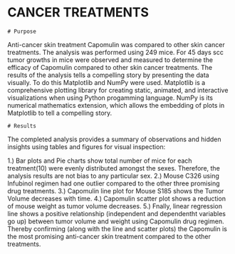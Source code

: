 # CANCER TREATMENTS
    # Purpose 
  
Anti-cancer skin treatment Capomulin was compared to other skin cancer treatments. The analysis was performed using 249 mice. For 45 days scc tumor growths in mice were observed and measured to determine the efficacy of Capomulin compared to other skin cancer treatments. The results of the analysis tells a compelling story by presenting the data visually. To do this Matplotlib and NumPy were used. Matplotlib is a comprehensive plotting library for creating static, animated, and interactive visualizations when using Python progamming language. NumPy is its numerical mathematics extension, which allows the embedding of plots in Matplotlib to tell a compelling story.

    # Results

The completed analysis provides a summary of observations and hidden insights using tables and figures for visual inspection: 
                   
1.) Bar plots and Pie charts show total number of mice for each treatment(10) were evenly distributed amongst the sexes. Therefore, the analysis results are not bias to any particular sex.
2.) Mouse C326 using Infubinol regimen had one outlier compared to the other three promising drug treatments.
3.) Capomulin line plot for Mouse S185 shows the Tumor Volume decreases with time.
4.) Capomulin scatter plot shows a reduction of mouse weight as tumor volume decreases.
5.) Fnally, linear regression line shows a positive relationship (independent and dependentht variables go up)
                   between tumor volume and weight using Capomulin drug regimen. Thereby confirming (along with the line
                   and scatter plots) the Capomulin is the most promising anti-cancer skin treatment compared to the other treatments. 
